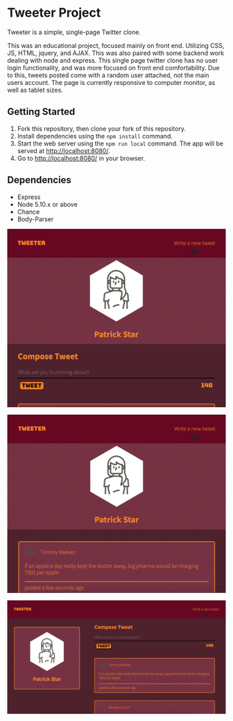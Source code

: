 # Tweeter Project

Tweeter is a simple, single-page Twitter clone.

This was an educational project, focused mainly on front end. Utilizing CSS, JS, HTML, jquery, and AJAX. This was also paired with some backend work dealing with node and express. This single page twitter clone has no user login functionality, and was more focused on front end comfortability. Due to this, tweets posted come with a random user attached, not the main users account. The page is currently responsive to computer monitor, as well as tablet sizes. 

## Getting Started

1. Fork this repository, then clone your fork of this repository.
2. Install dependencies using the `npm install` command.
3. Start the web server using the `npm run local` command. The app will be served at <http://localhost:8080/>.
4. Go to <http://localhost:8080/> in your browser.

## Dependencies

- Express
- Node 5.10.x or above
- Chance
- Body-Parser


!["Shows tablet view with the compose tweet box visible"](https://github.com/aidanmiddleton/tweeter/blob/master/docs/tablet-view-compose.png?raw=true)

!["Shows the tablet view with the tweet box hidden"](https://github.com/aidanmiddleton/tweeter/blob/master/docs/tablet-view-hiddencompose.png?raw=true)

!["Shows widescreen responsive view of the page"](https://github.com/aidanmiddleton/tweeter/blob/master/docs/widescreen-view.png?raw=true)